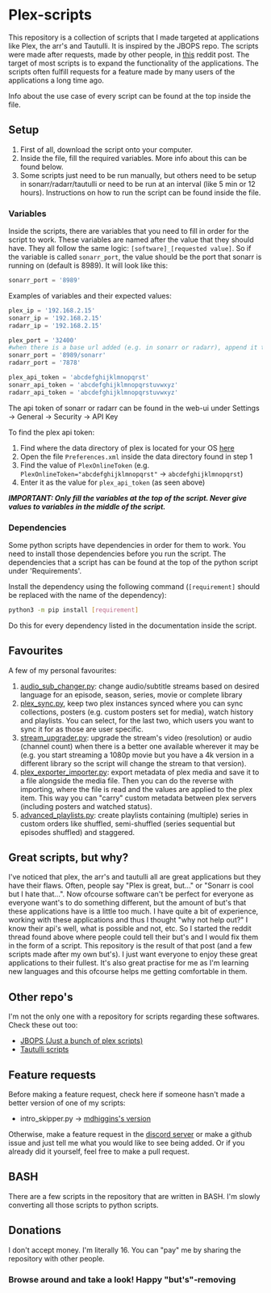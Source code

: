 # Plex-scripts

This repository is a collection of scripts that I made targeted at applications like Plex, the arr's and Tautulli. It is inspired by the JBOPS repo. The scripts were made after requests, made by other people, in [this](https://www.reddit.com/r/PleX/comments/pbwf41/ill_make_any_script_suggestions_you_give/) reddit post. The target of most scripts is to expand the functionality of the applications. The scripts often fulfill requests for a feature made by many users of the applications a long time ago.

Info about the use case of every script can be found at the top inside the file.

## Setup
1. First of all, download the script onto your computer.
2. Inside the file, fill the required variables. More info about this can be found below.
3. Some scripts just need to be run manually, but others need to be setup in sonarr/radarr/tautulli or need to be run at an interval (like 5 min or 12 hours). Instructions on how to run the script can be found inside the file.

### Variables
Inside the scripts, there are variables that you need to fill in order for the script to work. These variables are named after the value that they should have. They all follow the same logic: `[software]_[requested value]`. So if the variable is called `sonarr_port`, the value should be the port that sonarr is running on (default is 8989). It will look like this: 
```python
sonarr_port = '8989'
```

Examples of variables and their expected values:
```python
plex_ip = '192.168.2.15'
sonarr_ip = '192.168.2.15'
radarr_ip = '192.168.2.15'

plex_port = '32400'
#when there is a base url added (e.g. in sonarr or radarr), append it to the port:
sonarr_port = '8989/sonarr'
radarr_port = '7878'

plex_api_token = 'abcdefghijklmnopqrst'
sonarr_api_token = 'abcdefghijklmnopqrstuvwxyz'
radarr_api_token = 'abcdefghijklmnopqrstuvwxyz'
```
The api token of sonarr or radarr can be found in the web-ui under Settings -> General -> Security -> API Key

To find the plex api token:
1. Find where the data directory of plex is located for your OS [here](https://support.plex.tv/articles/202915258-where-is-the-plex-media-server-data-directory-located/)
2. Open the file `Preferences.xml` inside the data directory found in step 1
3. Find the value of `PlexOnlineToken` (e.g. `PlexOnlineToken="abcdefghijklmnopqrst"` -> `abcdefghijklmnopqrst`)
4. Enter it as the value for `plex_api_token` (as seen above)

**_IMPORTANT: Only fill the variables at the top of the script. Never give values to variables in the middle of the script._**

### Dependencies
Some python scripts have dependencies in order for them to work. You need to install those dependencies before you run the script. The dependencies that a script has can be found at the top of the python script under 'Requirements'.

Install the dependency using the following command (`[requirement]` should be replaced with the name of the dependency):
```bash
python3 -m pip install [requirement]
```
Do this for every dependency listed in the documentation inside the script.

## Favourites
A few of my personal favourites:
1. [audio_sub_changer.py](https://github.com/Casvt/Plex-scripts/blob/main/changing_settings/audio_sub_changer.py): change audio/subtitle streams based on desired language for an episode, season, series, movie or complete library
2. [plex_sync.py](https://github.com/Casvt/Plex-scripts/blob/main/multiple_servers/plex_sync.py), keep two plex instances synced where you can sync collections, posters (e.g. custom posters set for media), watch history and playlists. You can select, for the last two, which users you want to sync it for as those are user specific.
3. [stream_upgrader.py](https://github.com/Casvt/Plex-scripts/blob/main/stream_control/stream_upgrader.py): upgrade the stream's video (resolution) or audio (channel count) when there is a better one available wherever it may be (e.g. you start streaming a 1080p movie but you have a 4k version in a different library so the script will change the stream to that version).
4. [plex_exporter_importer.py](https://github.com/Casvt/Plex-scripts/blob/main/multiple_servers/plex_exporter_importer.py): export metadata of plex media and save it to a file alongside the media file. Then you can do the reverse with importing, where the file is read and the values are applied to the plex item. This way you can "carry" custom metadata between plex servers (including posters and watched status).
5. [advanced_playlists.py](https://github.com/Casvt/Plex-scripts/blob/main/playlist_collection/advanced_playlists.py): create playlists containing (multiple) series in custom orders like shuffled, semi-shuffled (series sequential but episodes shuffled) and staggered.

## Great scripts, but why?
I've noticed that plex, the arr's and tautulli all are great applications but they have their flaws. Often, people say "Plex is great, but..." or "Sonarr is cool but I hate that...". Now ofcourse software can't be perfect for everyone as everyone want's to do something different, but the amount of but's that these applications have is a little too much. I have quite a bit of experience, working with these applications and thus I thought "why not help out?" I know their api's well, what is possible and not, etc. So I started the reddit thread found above where people could tell their but's and I would fix them in the form of a script. This repository is the result of that post (and a few scripts made after my own but's). I just want everyone to enjoy these great applications to their fullest. It's also great practise for me as I'm learning new languages and this ofcourse helps me getting comfortable in them.

## Other repo's
I'm not the only one with a repository for scripts regarding these softwares. Check these out too:
- [JBOPS (Just a bunch of plex scripts)](https://github.com/blacktwin/JBOPS)
- [Tautulli scripts](https://github.com/Tautulli/Tautulli/wiki/Custom-Scripts#list-of-user-created-scripts)

## Feature requests
Before making a feature request, check here if someone hasn't made a better version of one of my scripts:
- intro_skipper.py -> [mdhiggins's version](https://github.com/mdhiggins/PlexAutoSkip)

Otherwise, make a feature request in the [discord server](https://discord.gg/AbCQ9tduZA) or make a github issue and just tell me what you would like to see being added. Or if you already did it yourself, feel free to make a pull request.

## BASH
There are a few scripts in the repository that are written in BASH. I'm slowly converting all those scripts to python scripts.

## Donations
I don't accept money. I'm literally 16. You can "pay" me by sharing the repository with other people.

### **Browse around and take a look! Happy "but's"-removing**
